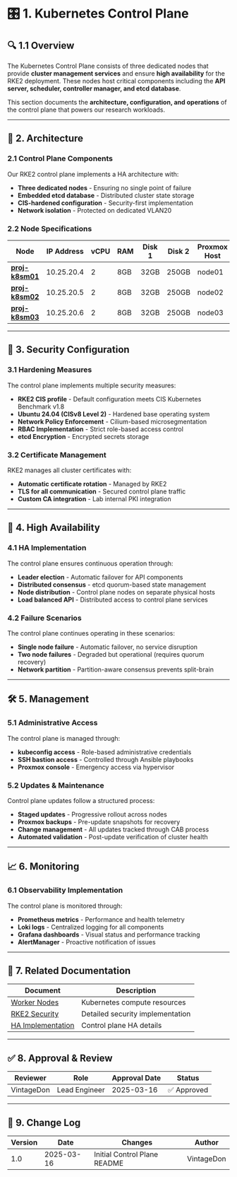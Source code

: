 ﻿<!-- 
---
title: "Kubernetes Control Plane - Proxmox Astronomy Lab"
description: "Overview of the Kubernetes control plane nodes, their configuration, and role in the RKE2 cluster"
author: "VintageDon"
tags: ["kubernetes", "control-plane", "rke2", "infrastructure"]
category: "Infrastructure"
kb_type: "Reference"
version: "1.0"
status: "Published"
last_updated: "2025-03-16"
---
-->

# 🎛️ **1. Kubernetes Control Plane**

## 🔍 **1.1 Overview**

The Kubernetes Control Plane consists of three dedicated nodes that provide **cluster management services** and ensure **high availability** for the RKE2 deployment. These nodes host critical components including the **API server, scheduler, controller manager, and etcd database**.

This section documents the **architecture, configuration, and operations** of the control plane that powers our research workloads.

---

## 🏢 **2. Architecture**

### **2.1 Control Plane Components**

Our RKE2 control plane implements a HA architecture with:

- **Three dedicated nodes** - Ensuring no single point of failure
- **Embedded etcd database** - Distributed cluster state storage
- **CIS-hardened configuration** - Security-first implementation
- **Network isolation** - Protected on dedicated VLAN20

### **2.2 Node Specifications**

| **Node** | **IP Address** | **vCPU** | **RAM** | **Disk 1** | **Disk 2** | **Proxmox Host** |
|----------|---------------|----------|--------|-----------|-----------|----------------|
| [**proj-k8sm01**](proj-k8sm01-rancher-rke2-master-node-01.md) | 10.25.20.4 | 2 | 8GB | 32GB | 250GB | node01 |
| [**proj-k8sm02**](proj-k8sm02-rancher-rke2-master-node-02.md) | 10.25.20.5 | 2 | 8GB | 32GB | 250GB | node02 |
| [**proj-k8sm03**](proj-k8sm03-rancher-rke2-master-node-03.md) | 10.25.20.6 | 2 | 8GB | 32GB | 250GB | node03 |

---

## 🔐 **3. Security Configuration**

### **3.1 Hardening Measures**

The control plane implements multiple security measures:

- **RKE2 CIS profile** - Default configuration meets CIS Kubernetes Benchmark v1.8
- **Ubuntu 24.04 (CISv8 Level 2)** - Hardened base operating system
- **Network Policy Enforcement** - Cilium-based microsegmentation
- **RBAC Implementation** - Strict role-based access control
- **etcd Encryption** - Encrypted secrets storage

### **3.2 Certificate Management**

RKE2 manages all cluster certificates with:

- **Automatic certificate rotation** - Managed by RKE2
- **TLS for all communication** - Secured control plane traffic
- **Custom CA integration** - Lab internal PKI integration

---

## 🔄 **4. High Availability**

### **4.1 HA Implementation**

The control plane ensures continuous operation through:

- **Leader election** - Automatic failover for API components
- **Distributed consensus** - etcd quorum-based state management
- **Node distribution** - Control plane nodes on separate physical hosts
- **Load balanced API** - Distributed access to control plane services

### **4.2 Failure Scenarios**

The control plane continues operating in these scenarios:

- **Single node failure** - Automatic failover, no service disruption
- **Two node failures** - Degraded but operational (requires quorum recovery)
- **Network partition** - Partition-aware consensus prevents split-brain

---

## 🛠️ **5. Management**

### **5.1 Administrative Access**

The control plane is managed through:

- **kubeconfig access** - Role-based administrative credentials
- **SSH bastion access** - Controlled through Ansible playbooks
- **Proxmox console** - Emergency access via hypervisor

### **5.2 Updates & Maintenance**

Control plane updates follow a structured process:

- **Staged updates** - Progressive rollout across nodes
- **Proxmox backups** - Pre-update snapshots for recovery
- **Change management** - All updates tracked through CAB process
- **Automated validation** - Post-update verification of cluster health

---

## 📈 **6. Monitoring**

### **6.1 Observability Implementation**

The control plane is monitored through:

- **Prometheus metrics** - Performance and health telemetry
- **Loki logs** - Centralized logging for all components
- **Grafana dashboards** - Visual status and performance tracking
- **AlertManager** - Proactive notification of issues

---

## 🔗 **7. Related Documentation**

| **Document** | **Description** |
|--------------|----------------|
| [Worker Nodes](../worker-nodes/README.md) | Kubernetes compute resources |
| [RKE2 Security](../security/rke2-security-controls.md) | Detailed security implementation |
| [HA Implementation](../high-availability/kubernetes-ha.md) | Control plane HA details |

---

## ✅ **8. Approval & Review**

| **Reviewer** | **Role** | **Approval Date** | **Status** |
|-------------|---------|------------------|------------|
| VintageDon | Lead Engineer | 2025-03-16 | ✅ Approved |

---

## 📜 **9. Change Log**

| **Version** | **Date** | **Changes** | **Author** |
|------------|---------|-------------|------------|
| 1.0 | 2025-03-16 | Initial Control Plane README | VintageDon |
